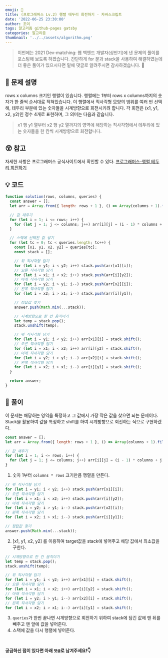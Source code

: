 ```yaml
---
emoji: 📝
title: (프로그래머스 Lv.2) 행렬 테두리 회전하기 - 자바스크립트
date: '2022-06-25 23:30:00'
author: 조이
tags: 알고리즘 github-pages gatsby
categories: 알고리즘
thumbnail: '../../assets/algorithm.png'
---
```


> 이번에는 2021 Dev-matching: 웹 백엔드 개발자(상반기)에 낸 문제의 풀이를 포스팅해 보도록 하겠습니다. 간단하게 for 문과 stack을 사용하여 해결하였는데 더 좋은 풀이가 있으시다면 밑에 댓글로 알려주시면 감사하겠습니다. 🥰

## 🤔 문제 설명

rows x columns 크기인 행렬이 있습니다. 행렬에는 1부터 rows x columns까지의 숫자가 한 줄씩 순서대로 적혀있습니다. 이 행렬에서 직사각형 모양의 범위를 여러 번 선택해, 테두리 부분에 있는 숫자들을 시계방향으로 회전시키려 합니다. 각 회전은 (x1, y1, x2, y2)인 정수 4개로 표현하며, 그 의미는 다음과 같습니다.

> x1 행 y1 열부터 x2 행 y2 열까지의 영역에 해당하는 직사각형에서 테두리에 있는 숫자들을 한 칸씩 시계방향으로 회전합니다.

## 😲 참고

자세한 사항은 프로그래머스 공식사이트에서 확인할 수 있다.
[프로그래머스-행렬 테두리 회전하기](https://programmers.co.kr/learn/courses/30/lessons/77485?language=javascript)

## 💡 코드

```javascript
function solution(rows, columns, queries) {
  const answer = [];
  let arr = Array.from({ length: rows + 1 }, () => Array(columns + 1).fill(0));

  // 값 채우기
  for (let i = 1; i <= rows; i++) {
    for (let j = 1; j <= columns; j++) arr[i][j] = (i - 1) * columns + j;
  }

  // 스택에 선택된 값 넣기
  for (let tc = 0; tc < queries.length; tc++) {
    const [x1, y1, x2, y2] = queries[tc];
    const stack = [];

    // 위 직사각형 담기
    for (let i = y1; i < y2; i++) stack.push(arr[x1][i]);
    // 오른 직사각형 담기
    for (let i = x1; i < x2; i++) stack.push(arr[i][y2]);
    // 아래 직사각형 담기
    for (let i = y2; i > y1; i--) stack.push(arr[x2][i]);
    // 왼쪽 직사각형 담기
    for (let i = x2; i > x1; i--) stack.push(arr[i][y1]);

    // 정닶값 찾기
    answer.push(Math.min(...stack));

    // 시계방향으로 한 칸 움직이기
    let temp = stack.pop();
    stack.unshift(temp);

    // 위 직사각형 담기
    for (let i = y1; i < y2; i++) arr[x1][i] = stack.shift();
    // 오른 직사각형 담기
    for (let i = x1; i < x2; i++) arr[i][y2] = stack.shift();
    // 아래 직사각형 담기
    for (let i = y2; i > y1; i--) arr[x2][i] = stack.shift();
    // 왼쪽 직사각형 담기
    for (let i = x2; i > x1; i--) arr[i][y1] = stack.shift();
  }

  return answer;
}
```

## 📝 풀이

이 문제는 해당하는 영역을 특정하고 그 값에서 가장 작은 값을 찾으면 되는 문제이다. Stack을 활용하여 값을 특정하고 shift를 하여 시계방향으로 회전하는 식으로 구현하겠다.

```javascript
const answer = [];
let arr = Array.from({ length: rows + 1 }, () => Array(columns + 1).fill(0));

// 값 채우기
for (let i = 1; i <= rows; i++) {
  for (let j = 1; j <= columns; j++) arr[i][j] = (i - 1) * columns + j;
}
```

1. 숫자 1부터 `columns * rows` 크기만큼 행렬을 만든다.

```javascript
// 위 직사각형 담기
for (let i = y1; i < y2; i++) stack.push(arr[x1][i]);
// 오른 직사각형 담기
for (let i = x1; i < x2; i++) stack.push(arr[i][y2]);
// 아래 직사각형 담기
for (let i = y2; i > y1; i--) stack.push(arr[x2][i]);
// 왼쪽 직사각형 담기
for (let i = x2; i > x1; i--) stack.push(arr[i][y1]);

// 정닶값 찾기
answer.push(Math.min(...stack));
```

2. [x1, y1, x2, y2] 를 이용하여 target값을 stack에 넣어주고 해당 값에서 최소값을 구한다.

```javascript
// 시계방향으로 한 칸 움직이기
let temp = stack.pop();
stack.unshift(temp);

// 위 직사각형 담기
for (let i = y1; i < y2; i++) arr[x1][i] = stack.shift();
// 오른 직사각형 담기
for (let i = x1; i < x2; i++) arr[i][y2] = stack.shift();
// 아래 직사각형 담기
for (let i = y2; i > y1; i--) arr[x2][i] = stack.shift();
// 왼쪽 직사각형 담기
for (let i = x2; i > x1; i--) arr[i][y1] = stack.shift();
```

3. `queries`가 한번 끝나면 시계방향으로 회전하기 위하여 stack에 담긴 값에 맨 뒤를 빼주고 맨 앞에 값을 넣어준다.
4. 스택에 값을 다시 행렬에 넣어준다.

<br/>

**궁금하신 점이 있다면 아래 `댓글`로 남겨주세요!👇**

```toc

```
